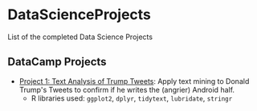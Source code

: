 # DataScienceProjects
List of the completed Data Science Projects

## DataCamp Projects 

- [Project 1: Text Analysis of Trump Tweets](https://github.com/cbatra9/DataScienceProjects/blob/master/Text%20Analysis%20of%20Trump%20Tweets.ipynb): Apply text mining to Donald Trump's Tweets to confirm if he writes the (angrier) Android half.
  - R libraries used: `ggplot2`, `dplyr`, `tidytext`, `lubridate`, `stringr`


